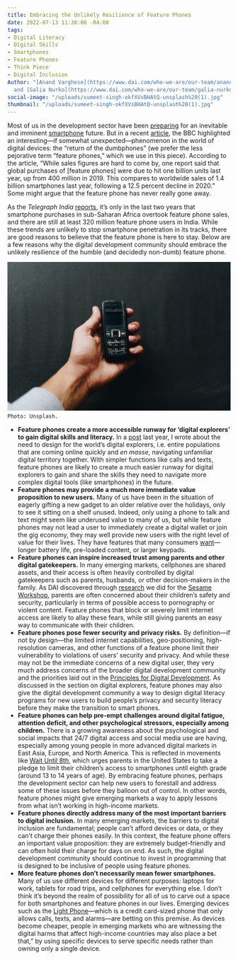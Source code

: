 ```yaml
---
title: Embracing the Unlikely Resilience of Feature Phones
date: 2022-07-13 11:38:00 -04:00
tags:
- Digital Literacy
- Digital Skills
- Smartphones
- Feature Phones
- Think Piece
- Digital Inclusion
Author: "[Anand Varghese](https://www.dai.com/who-we-are/our-team/anand-varghese)
  and [Galia Nurko](https://www.dai.com/who-we-are/our-team/galia-nurko)"
social-image: "/uploads/sumeet-singh-okfXVsBHAtQ-unsplash%20(1).jpg"
thumbnail: "/uploads/sumeet-singh-okfXVsBHAtQ-unsplash%20(1).jpg"
---
```


Most of us in the development sector have been [preparing](https://blogs.worldbank.org/digital-development/mobile-based-solutions-can-strengthen-human-capital-gains-disrupted-covid-19) for an inevitable and imminent [smartphone](https://www.worldbank.org/en/events/2021/06/10/using-smartphones-to-strengthen-the-human-capital-of-online-and-offline-populations-new-evidence-and-collaborations-for-) future. But in a recent [article](https://www.bbc.com/news/business-60763168), the BBC highlighted an interesting—if somewhat unexpected—phenomenon in the world of digital devices: the “return of the dumbphones” (we prefer the less pejorative term “feature phones,” which we use in this piece). According to the article, “While sales figures are hard to come by, one report said that global purchases of [feature phones] were due to hit one billion units last year, up from 400 million in 2019. This compares to worldwide sales of 1.4 billion smartphones last year, following a 12.5 percent decline in 2020.” Some might argue that the feature phone has never really gone away. 

<!--more-->

As the *Telegraph India* [reports](https://www.telegraphindia.com/opinion/editorial-dumb-it-down-it-might-be-a-smart-idea-to-buy-a-dumbphone-devices-that-allow-users-to-make-calls-or-shoot-off-texts-only-which-is-making-a-comeback/cid/1857729), it’s only in the last two years that smartphone purchases in sub-Saharan Africa overtook feature phone sales, and there are still at least 320 million feature phone users in India. While these trends are unlikely to stop smartphone penetration in its tracks, there are good reasons to believe that the feature phone is here to stay. Below are a few reasons why the digital development community should embrace the unlikely resilience of the humble (and decidedly non-dumb) feature phone.

![sumeet-singh-okfXVsBHAtQ-unsplash (1).jpg](/uploads/sumeet-singh-okfXVsBHAtQ-unsplash%20(1).jpg)`Photo: Unsplash.`

* **Feature phones create a more accessible runway for ‘digital explorers’ to gain digital skills and literacy.** In a [post](https://dai-global-digital.com/beyond-features-designing-for-the-worlds-digital-explorers.html?utm_source=related-box) last year, I wrote about the need to design for the world’s digital explorers, i.e. entire populations that are coming online quickly and *en masse*, navigating unfamiliar digital territory together. With simpler functions like calls and texts, feature phones are likely to create a much easier runway for digital explorers to gain and share the skills they need to navigate more complex digital tools (like smartphones) in the future. 
* **Feature phones may provide a much more immediate value proposition to new users.** Many of us have been in the situation of eagerly gifting a new gadget to an older relative over the holidays, only to see it sitting on a shelf unused. Indeed, only using a phone to talk and text might seem like underused value to many of us, but while feature phones may not lead a user to immediately create a digital wallet or join the gig economy, they may well provide new users with the right level of value for their lives. They have features that many consumers [want](https://www.slideshare.net/GunaahoKaDevta/value-proposition-for-feature-phones)—longer battery life, pre-loaded content, or larger keypads. 
* **Feature phones can inspire increased trust among parents and other digital gatekeepers.** In many emerging markets, cellphones are shared assets, and their access is often heavily controlled by digital gatekeepers such as parents, husbands, or other decision-makers in the family. As DAI discovered through [research](https://dai-global-digital.com/frontier-insights-colombia-understanding-childrens-digital-access.html) we did for the [Sesame Workshop](https://www.sesameworkshop.org/), parents are often concerned about their children’s safety and security, particularly in terms of possible access to pornography or violent content. Feature phones that block or severely limit internet access are likely to allay these fears, while still giving parents an easy way to communicate with their children. 
* **Feature phones pose fewer security and privacy risks.** By definition—if not by design—the limited internet capabilities, geo-positioning, high-resolution cameras, and other functions of a feature phone limit their vulnerability to violations of users’ security and privacy. And while these may not be the immediate concerns of a new digital user, they very much address concerns of the broader digital development community and the priorities laid out in the [Principles for Digital Development](https://digitalprinciples.org/). As discussed in the section on digital explorers, feature phones may also give the digital development community a way to design digital literacy programs for new users to build people’s privacy and security literacy before they make the transition to smart phones. 
* **Feature phones can help pre-empt challenges around digital fatigue, attention deficit, and other psychological stressors, especially among children.** There is a growing awareness about the psychological and social impacts that 24/7 digital access and social media use are having, especially among young people in more advanced digital markets in East Asia, Europe, and North America. This is reflected in movements like [Wait Until 8th](https://www.waituntil8th.org/), which urges parents in the United States to take a pledge to limit their children’s access to smartphones until eighth grade (around 13 to 14 years of age). By embracing feature phones, perhaps the development sector can help new users to forestall and address some of these issues before they balloon out of control. In other words, feature phones might give emerging markets a way to apply lessons from what isn’t working in high-income markets.
* **Feature phones directly address many of the most important barriers to digital inclusion.** In many emerging markets, the barriers to digital inclusion are fundamental; people can’t afford devices or data, or they can’t charge their phones easily. In this context, the feature phone offers an important value proposition: they are extremely budget-friendly and can often hold their charge for days on end. As such, the digital development community should continue to invest in programming that is designed to be inclusive of people using feature phones. 
* **More feature phones don’t necessarily mean fewer smartphones.** Many of us use different devices for different purposes: laptops for work, tablets for road trips, and cellphones for everything else. I don’t think it’s beyond the realm of possibility for all of us to carve out a space for both smartphones and feature phones in our lives. Emerging devices such as the [Light Phone](https://www.thelightphone.com/)—which is a credit card-sized phone that only allows calls, texts, and alarms—are betting on this premise. As devices become cheaper, people in emerging markets who are witnessing the digital harms that affect high-income countries may also place a bet that,” by using specific devices to serve specific needs rather than owning only a single device. 